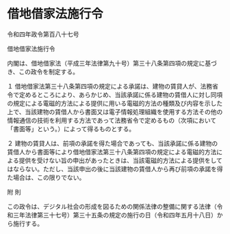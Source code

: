 # 借地借家法施行令

令和四年政令第百八十七号

借地借家法施行令

内閣は、借地借家法（平成三年法律第九十号）第三十八条第四項の規定に基づき、この政令を制定する。

１ 借地借家法第三十八条第四項の規定による承諾は、建物の賃貸人が、法務省令で定めるところにより、あらかじめ、当該承諾に係る建物の賃借人に対し同項の規定による電磁的方法による提供に用いる電磁的方法の種類及び内容を示した上で、当該建物の賃借人から書面又は電子情報処理組織を使用する方法その他の情報通信の技術を利用する方法であって法務省令で定めるもの（次項において「書面等」という。）によって得るものとする。

２ 建物の賃貸人は、前項の承諾を得た場合であっても、当該承諾に係る建物の賃借人から書面等により借地借家法第三十八条第四項の規定による電磁的方法による提供を受けない旨の申出があったときは、当該電磁的方法による提供をしてはならない。ただし、当該申出の後に当該建物の賃借人から再び前項の承諾を得た場合は、この限りでない。

附 則

この政令は、デジタル社会の形成を図るための関係法律の整備に関する法律（令和三年法律第三十七号）第三十五条の規定の施行の日（令和四年五月十八日）から施行する。
